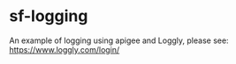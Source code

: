 # sf-logging
An example of logging using apigee and Loggly, please see: https://www.loggly.com/login/
